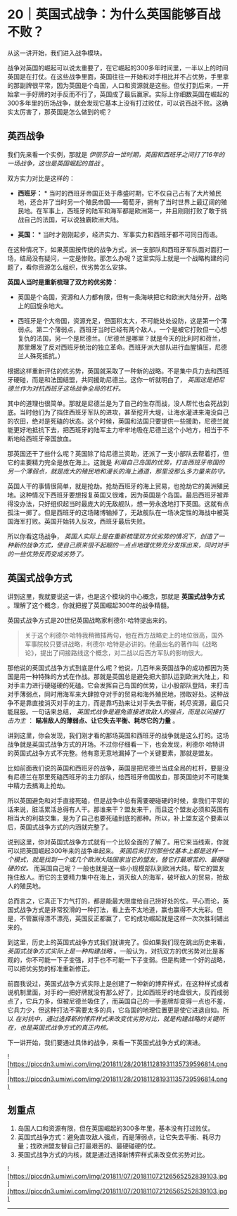 # 20｜英国式战争：为什么英国能够百战不败？

从这一讲开始，我们进入战争模块。

战争对英国的崛起可以说太重要了，在它崛起的300多年时间里，一半以上的时间英国是在打仗。在这些战争里面，英国往往一开始和对手相比并不占优势，手里拿的那副牌很平常，因为英国是个岛国，人口和资源就是这些。但仗打到后来，一开始拿一手好牌的对手反而不行了，英国成了最后赢家。实际上你细数英国在崛起的300多年里的历场战争，就会发现它基本上没有打过败仗，可以说百战不败。这确实太厉害了，那英国是怎么做到的呢？

## 英西战争

我们先来看一个实例，那就是 *伊丽莎白一世时期，英国和西班牙之间打了16年的一场战争，这也是英国崛起的首战* 。

双方实力对比是这样的：

* **西班牙：** * 当时的西班牙帝国正处于鼎盛时期，它不仅自己占有了大片殖民地，还合并了当时另一个殖民帝国——葡萄牙，拥有了当时世界上最辽阔的殖民地。在军事上，西班牙的陆军和海军都是欧洲第一，并且刚刚打败了敢于挑战自己的法国，可以说独霸欧洲大陆。

* **英国：** * 当时才刚刚起步，经济实力、军事实力和西班牙都不可同日而语。

在这种情况下，如果英国按传统的战争方式，派一支部队和西班牙军队面对面打一场，结局没有疑问，一定是惨败。那怎么办呢？这里实际上就是一个战略构建的问题了，看你资源怎么组织，优劣势怎么安排。

 **英国人当时是重新梳理了双方的优劣势：**

* 英国是个岛国，资源和人力都有限，但有一条海峡把它和欧洲大陆分开，战略上的回旋余地大。

* 西班牙是个大帝国，资源充足，但面积太大，不可能处处设防，这是第一个薄弱点。第二个薄弱点，西班牙当时已经有两个敌人，一个是被它打败但一心想复仇的法国，另一个是尼德兰。（尼德兰是哪里？就是今天的比利时和荷兰，那里爆发了反对西班牙统治的独立革命。西班牙派大部队进行血腥镇压，尼德兰人殊死抵抗。）

根据这样重新评估的优劣势，英国就采取了一种新的战略。不是集中兵力去和西班牙硬碰，而是和法国结盟，共同援助尼德兰。这你一听就明白了， *英国这是把尼德兰作为对抗西班牙这场战争全局的杠杆。*

其中的道理也很简单。那就是尼德兰是为了自己的生存而战，没人帮忙也会死战到底。当时他们为了挡住西班牙军队的进攻，甚至挖开大堤，让海水灌进来淹没自己的农田，绝对是死磕的状态。这个时候，英国和法国只要提供一些援助，尼德兰就能更好地抵抗下去，把西班牙的陆军主力牢牢地吸在尼德兰这个小地方，相当于不断地给西班牙帝国放血。

那英国还干了些什么呢？英国除了给尼德兰资助，还派了一支小部队去帮着打，但它的主要精力完全是放在海上。这就是 *利用自己岛国的优势，打击西班牙帝国的另一个薄弱点，就是庞大的殖民地和漫长的海上通道，那里没那么多力量来防守。*

英国人干的事情很简单，就是抢劫。抢劫西班牙的海上贸易，也抢劫它的美洲殖民地。这种情况下西班牙要想报复英国又很难，因为英国是个岛国。最后西班牙被弄得没办法，只好组织起当时最庞大的无敌舰队，想一劳永逸地打下英国。这就有点孤注一掷了。但是西班牙的这场赌博输掉了，无敌舰队在一场决定性的海战中被英国海军打败。英国开始转入反攻，西班牙最后失败。

所以你看这场战争， *英国人实际上是在重新梳理双方优劣势的情况下，创造了一种新的战争方式，使自己原来很不起眼的一点点地理优势充分发挥出来，同时对手的一些优势反而变成劣势了。*

## 英国式战争方式

讲到这里，我就要说这一讲，也是这个模块的中心概念，那就是 **英国式战争方式** 。理解了这个概念，你就把握了英国崛起300年的战争精髓。

英国式战争方式是20世纪英国战略家利德尔·哈特提出来的。

> 关于这个利德尔·哈特我稍微插两句，他在西方战略史上的地位很高，国外军事院校只要讲战略，利德尔·哈特是必讲的。他最出名的著作叫《战略论》，提出了间接路线这个概念，对二战以后西方军队的影响很大。

那他说的英国式战争方式到底是什么呢？他说，几百年来英国战争的成功都因为英国是用一种特殊的方式在作战。那就是英国总是避免把大部队运到欧洲大陆上，和对手主力进行硬碰硬的死磕。它会发挥自己岛国的优势，让小股部队登陆，来打击对手薄弱点，同时用海军来大肆掠夺对手的贸易和海外殖民地，捞取好处。这种战争不是靠直接消灭对手的主力，而是靠巧劲来让对手失去平衡，耗尽资源，最后只能屈服。一句话来总结， *英国式战争是避免直接进攻敌人的强点，而是以间接打击为主* ： **瞄准敌人的薄弱点、让它失去平衡、耗尽它的力量** 。

讲到这里，你会发现，我们刚才看的那场英国和西班牙的战争就是这么打的。这场战争就是英国式战争方式的开场。不过你仔细看一下，也会发现，利德尔·哈特讲的英国式战争方式不完整。他有意无意地漏掉了一个关键要素，那就是盟友。

比如前面我们说的英国和西班牙的战争，英国是把尼德兰当成全局的杠杆，要是没有尼德兰在那里死磕西班牙的主力部队，给西班牙帝国放血，那英国绝对不可能集中精力去搞海上抢劫。

所以英国避免和对手直接死磕，但是战争中总有需要硬碰硬的时候，拿我们平常的话来说，脏活累活总得有人干。那谁来干？盟友来干，而且这个盟友必须和英国有相当大的利益交集，是为了自己也要死磕到底的那种。所以，补上盟友这个要素以后，英国式战争方式的内涵就完整了。

说到这里，你对英国式战争方式就有一个比较全面的了解了。用它来当线索，你就可以把英国崛起300年来的战争串起来。 *英国后来打的那些仗基本上都是这样一个模式，就是找到一个或几个欧洲大陆国家当它的盟友，替它打最艰苦的、最硬碰硬的仗。* 而英国自己呢？一般也就是送一些小规模部队到欧洲大陆，帮它的盟友拖住敌人。而它的主要精力集中在海上，消灭敌人的海军，破坏敌人的贸易，抢敌人的殖民地。

总而言之，它真正下力气打的，都是能最大限度给自己捞好处的仗。平心而论，英国式战争方式是非常狡滑的一种打法，看上去不太地道，赢也赢得不大光彩。但是，不管赢得漂不漂亮，英国反正都赢了，它的成功崛起就是这样一次次胜利铺出来的。

到这里，历史上的英国式战争方式我们就讲完了。但如果我们现在跳出历史来看， *英国式战争方式实际上是一种构建战略* 。一般认为，对抗双方的优劣势对比是客观的，你不可能一下子变强，对手也不可能一下子变弱。但是构建一个好的战略，可以把优劣势的标准重新修正。

前面我说过，英国式战争方式实际上是创建了一种新的博弈样式，在这种样式或者说机制里面，对手的一把好牌就没有那么好了，比如西班牙的地盘很大，反而成弱点了，它兵力多，但被尼德兰吸住了，而英国自己的一手差牌却变得一点也不差，它兵力少，但这种打法不需要太多的兵，它岛国的地理位置更是使它进退自如。所以 *在对抗中，通过选择新的博弈样式来改变优劣势对比，就是构建战略的关键所在，也是英国式战争方式的真正内核。*

下一讲开始，我们要通过具体的战争，来看一下英国式战争方式的演进。

![https://piccdn3.umiwi.com/img/201811/28/201811281931135739596814.png](https://piccdn3.umiwi.com/img/201811/28/201811281931135739596814.png)

## 划重点

1. 岛国人口和资源有限，但在英国崛起的300多年里，基本没有打过败仗。
2. 英国式战争方式：避免直攻敌人强点，而是薄弱点，让它失去平衡、耗尽力量；找欧洲盟友替自己打最艰苦的、最硬碰硬的仗。
3. 英国式战争方式的内核，就是通过选择新博弈样式来改变优劣势对比。

![https://piccdn3.umiwi.com/img/201811/07/201811072126565252839103.jpg](https://piccdn3.umiwi.com/img/201811/07/201811072126565252839103.jpg)

---
